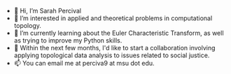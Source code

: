 - 👋 Hi, I’m Sarah Percival
- 👀 I’m interested in applied and theoretical problems in computational topology.
- 🌱 I’m currently learning about the Euler Characteristic Transform, as well as trying to improve my Python skills.
- 💞️ Within the next few months, I'd like to start a collaboration involving applying topological data analysis to issues related to social justice.
- 📫 You can email me at perciva9 at msu dot edu.

<!---
sperciva/sperciva is a ✨ special ✨ repository because its `README.md` (this file) appears on your GitHub profile.
You can click the Preview link to take a look at your changes.
--->
